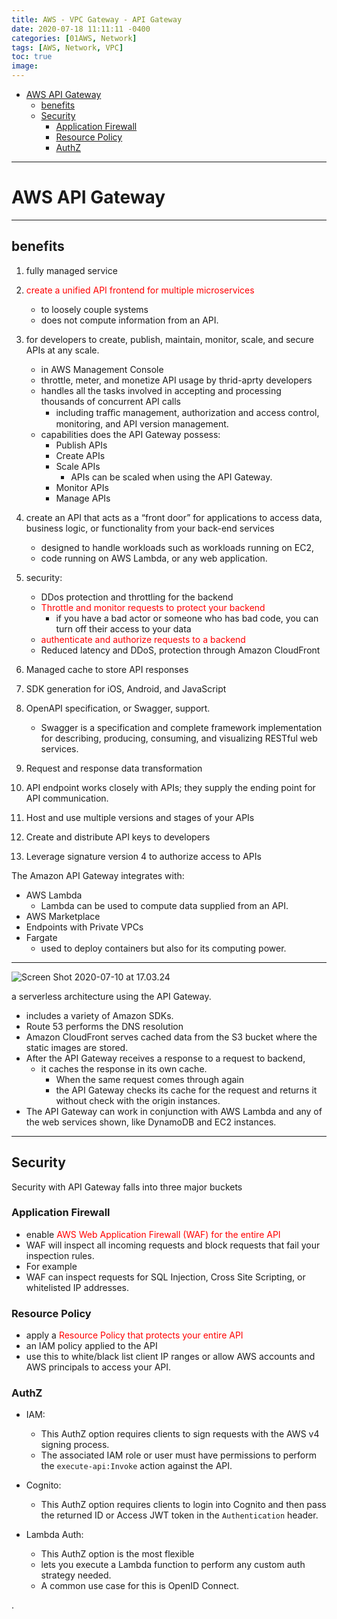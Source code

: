```yaml
---
title: AWS - VPC Gateway - API Gateway
date: 2020-07-18 11:11:11 -0400
categories: [01AWS, Network]
tags: [AWS, Network, VPC]
toc: true
image:
---
```


- [AWS API Gateway](#aws-api-gateway)
  - [benefits](#benefits)
  - [Security](#security)
    - [Application Firewall](#application-firewall)
    - [Resource Policy](#resource-policy)
    - [AuthZ](#authz)

---

# AWS API Gateway

---

## benefits

1. fully managed service

2. <font color=red> create a unified API frontend for multiple microservices </font>
   - to loosely couple systems
   - does not compute information from an API.

3. for developers to create, publish, maintain, monitor, scale, and secure APIs at any scale.
   - in AWS Management Console
   - throttle, meter, and monetize API usage by thrid-aprty developers
   - handles all the tasks involved in accepting and processing thousands of concurrent API calls
     - including traﬃc management, authorization and access control, monitoring, and API version management.
   - capabilities does the API Gateway possess:
     - Publish APIs
     - Create APIs
     - Scale APIs
       - APIs can be scaled when using the API Gateway.
     - Monitor APIs
     - Manage APIs

4. create an API that acts as a “front door” for applications to access data, business logic, or functionality from your back-end services
   - designed to handle workloads such as workloads running on EC2,
   - code running on AWS Lambda, or any web application.

5. security:
   - DDos protection and throttling for the backend
   - <font color=red> Throttle and monitor requests to protect your backend </font>
     - if you have a bad actor or someone who has bad code, you can turn off their access to your data
   - <font color=red> authenticate and authorize requests to a backend </font>
   - Reduced latency and DDoS, protection through Amazon CloudFront

6. Managed cache to store API responses

7. SDK generation for iOS, Android, and JavaScript


8. OpenAPI specification, or Swagger, support.
   - Swagger is a specification and complete framework implementation for describing, producing, consuming, and visualizing RESTful web services.

9. Request and response data transformation


10. API endpoint works closely with APIs; they supply the ending point for API communication.

11. Host and use multiple versions and stages of your APIs
12. Create and distribute API keys to developers
13. Leverage signature version 4 to authorize access to APIs



The Amazon API Gateway integrates with:
- AWS Lambda
  - Lambda can be used to compute data supplied from an API.
- AWS Marketplace
- Endpoints with Private VPCs
- Fargate
  - used to deploy containers but also for its computing power.

---

![Screen Shot 2020-07-10 at 17.03.24](https://i.imgur.com/5VSPDj4.png)

a serverless architecture using the API Gateway.
- includes a variety of Amazon SDKs.
- Route 53 performs the DNS resolution
- Amazon CloudFront serves cached data from the S3 bucket where the static images are stored.
- After the API Gateway receives a response to a request to backend,
  - it caches the response in its own cache.
    - When the same request comes through again
    - the API Gateway checks its cache for the request and returns it without check with the origin instances.
- The API Gateway can work in conjunction with AWS Lambda and any of the web services shown, like DynamoDB and EC2 instances.



---

## Security

Security with API Gateway falls into three major buckets

### Application Firewall

- enable <font color=red> AWS Web Application Firewall (WAF) for the entire API </font>
- WAF will inspect all incoming requests and block requests that fail your inspection rules.
- For example
- WAF can inspect requests for SQL Injection, Cross Site Scripting, or whitelisted IP addresses.

### Resource Policy
- apply a <font color=red> Resource Policy that protects your entire API </font>
- an IAM policy applied to the API
- use this to white/black list client IP ranges or allow AWS accounts and AWS principals to access your API.


### AuthZ
- IAM:
  - This AuthZ option requires clients to sign requests with the AWS v4 signing process.
  - The associated IAM role or user must have permissions to perform the `execute-api:Invoke` action against the API.

- Cognito:
  - This AuthZ option requires clients to login into Cognito and then pass the returned ID or Access JWT token in the `Authentication` header.

- Lambda Auth:
  - This AuthZ option is the most flexible
  - lets you execute a Lambda function to perform any custom auth strategy needed.
  - A common use case for this is OpenID Connect.






.
